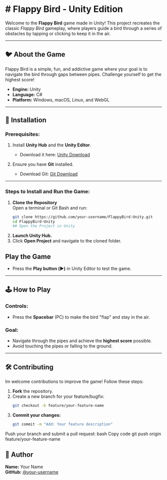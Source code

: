 # # Flappy Bird - Unity Edition

Welcome to the **Flappy Bird** game made in Unity! This project recreates the classic *Flappy Bird* gameplay, where players guide a bird through a series of obstacles by tapping or clicking to keep it in the air.

---

## 🐦 **About the Game**
Flappy Bird is a simple, fun, and addictive game where your goal is to navigate the bird through gaps between pipes. Challenge yourself to get the highest score!

- **Engine:** Unity  
- **Language:** C#  
- **Platform:** Windows, macOS, Linux, and WebGL  

---

## 🚀 **Installation**

### Prerequisites:
1. Install **Unity Hub** and the **Unity Editor**.  
   - Download it here: [Unity Download](https://unity.com/download)

2. Ensure you have **Git** installed.  
   - Download Git: [Git Download](https://git-scm.com/)

---

### Steps to Install and Run the Game:

1. **Clone the Repository**  
   Open a terminal or Git Bash and run:
   ```bash
   git clone https://github.com/your-username/FlappyBird-Unity.git
   cd FlappyBird-Unity
   ## Open the Project in Unity
2. **Launch Unity Hub.**  
3. Click **Open Project** and navigate to the cloned folder.

## Play the Game
- Press the **Play button (▶️)** in Unity Editor to test the game.

---

## 🕹️ How to Play
### Controls:
- Press the **Spacebar** (PC) to make the bird "flap" and stay in the air.

### Goal:
- Navigate through the pipes and achieve the **highest score** possible.  
- Avoid touching the pipes or falling to the ground.

---

## 🛠️ Contributing
Im welcome contributions to improve the game! Follow these steps:

1. **Fork** the repository.  
2. Create a new branch for your feature/bugfix:  
   ```bash
   git checkout -b feature/your-feature-name
3. **Commit your changes:**
   ```bash
   git commit -m "Add: Your feature description"
Push your branch and submit a pull request:
bash
Copy code
git push origin feature/your-feature-name
## 👤 Author

**Name:** Your Name  
**GitHub:** [@your-username](https://github.com/your-username)
